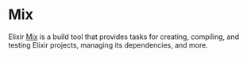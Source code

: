 # Mix

Elixir [Mix](https://elixir-lang.org/getting-started/mix-otp/introduction-to-mix.html) is a build tool that provides tasks for creating, compiling, and testing Elixir projects, managing its dependencies, and more.